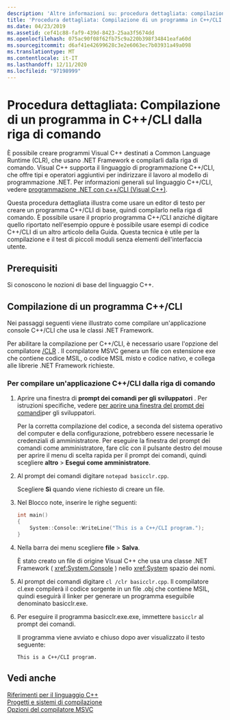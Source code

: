 ```yaml
---
description: 'Altre informazioni su: procedura dettagliata: compilazione di un programma C++/CLI dalla riga di comando'
title: 'Procedura dettagliata: Compilazione di un programma in C++/CLI dalla riga di comando'
ms.date: 04/23/2019
ms.assetid: cef41c88-faf9-439d-8423-25aa3f5674dd
ms.openlocfilehash: 075ac90f08f62fb75c9a220b398f34841eafa60d
ms.sourcegitcommit: d6af41e42699628c3e2e6063ec7b03931a49a098
ms.translationtype: MT
ms.contentlocale: it-IT
ms.lasthandoff: 12/11/2020
ms.locfileid: "97198999"
---
```

# <a name="walkthrough-compiling-a-ccli-program-on-the-command-line"></a>Procedura dettagliata: Compilazione di un programma in C++/CLI dalla riga di comando

È possibile creare programmi Visual C++ destinati a Common Language Runtime (CLR), che usano .NET Framework e compilarli dalla riga di comando. Visual C++ supporta il linguaggio di programmazione C++/CLI, che offre tipi e operatori aggiuntivi per indirizzare il lavoro al modello di programmazione .NET. Per informazioni generali sul linguaggio C++/CLI, vedere [programmazione .NET con c++/CLI (Visual C++)](../dotnet/dotnet-programming-with-cpp-cli-visual-cpp.md).

Questa procedura dettagliata illustra come usare un editor di testo per creare un programma C++/CLI di base, quindi compilarlo nella riga di comando. È possibile usare il proprio programma C++/CLI anziché digitare quello riportato nell'esempio oppure è possibile usare esempi di codice C++/CLI di un altro articolo della Guida. Questa tecnica è utile per la compilazione e il test di piccoli moduli senza elementi dell'interfaccia utente.

## <a name="prerequisites"></a>Prerequisiti

Si conoscono le nozioni di base del linguaggio C++.

## <a name="compiling-a-ccli-program"></a>Compilazione di un programma C++/CLI

Nei passaggi seguenti viene illustrato come compilare un'applicazione console C++/CLI che usa le classi .NET Framework.

Per abilitare la compilazione per C++/CLI, è necessario usare l'opzione del compilatore [/CLR](reference/clr-common-language-runtime-compilation.md) . Il compilatore MSVC genera un file con estensione exe che contiene codice MSIL, o codice MSIL misto e codice nativo, e collega alle librerie .NET Framework richieste.

### <a name="to-compile-a-ccli-application-on-the-command-line"></a>Per compilare un'applicazione C++/CLI dalla riga di comando

1. Aprire una finestra di **prompt dei comandi per gli sviluppatori** . Per istruzioni specifiche, vedere [per aprire una finestra del prompt dei comandi](building-on-the-command-line.md#developer_command_prompt)per gli sviluppatori.

   Per la corretta compilazione del codice, a seconda del sistema operativo del computer e della configurazione, potrebbero essere necessarie le credenziali di amministratore. Per eseguire la finestra del prompt dei comandi come amministratore, fare clic con il pulsante destro del mouse per aprire il menu di scelta rapida per il prompt dei comandi, quindi scegliere **altro**  >  **Esegui come amministratore**.

1. Al prompt dei comandi digitare `notepad basicclr.cpp`.

   Scegliere **Sì** quando viene richiesto di creare un file.

1. Nel Blocco note, inserire le righe seguenti:

   ```cpp
   int main()
   {
       System::Console::WriteLine("This is a C++/CLI program.");
   }
   ```

1. Nella barra dei menu scegliere **file**  >  **Salva**.

   È stato creato un file di origine Visual C++ che usa una classe .NET Framework ( <xref:System.Console> ) nello <xref:System> spazio dei nomi.

1. Al prompt dei comandi digitare `cl /clr basicclr.cpp`. Il compilatore cl.exe compilerà il codice sorgente in un file .obj che contiene MSIL, quindi eseguirà il linker per generare un programma eseguibile denominato basicclr.exe.

1. Per eseguire il programma basicclr.exe.exe, immettere `basicclr` al prompt dei comandi.

   Il programma viene avviato e chiuso dopo aver visualizzato il testo seguente:

   ```Output
   This is a C++/CLI program.
   ```

## <a name="see-also"></a>Vedi anche

[Riferimenti per il linguaggio C++](../cpp/cpp-language-reference.md)<br/>
[Progetti e sistemi di compilazione](projects-and-build-systems-cpp.md)<br/>
[Opzioni del compilatore MSVC](reference/compiler-options.md)
